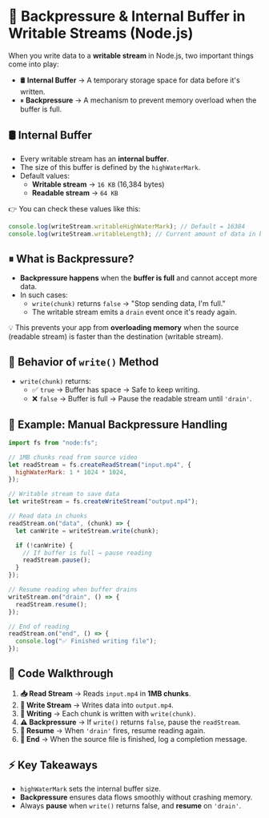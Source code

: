 # 🚀 Backpressure & Internal Buffer in Writable Streams (Node.js)

When you write data to a **writable stream** in Node.js, two important things come into play:
* 🛢 **Internal Buffer** → A temporary storage space for data before it's written.
* ⏸ **Backpressure** → A mechanism to prevent memory overload when the buffer is full.

## 🛢 Internal Buffer

* Every writable stream has an **internal buffer**.
* The size of this buffer is defined by the `highWaterMark`.
* Default values:
   * **Writable stream** → `16 KB` (16,384 bytes)
   * **Readable stream** → `64 KB`

👉 You can check these values like this:

```javascript
console.log(writeStream.writableHighWaterMark); // Default = 16384
console.log(writeStream.writableLength); // Current amount of data in buffer
```

## ⏸ What is Backpressure?

* **Backpressure happens** when the **buffer is full** and cannot accept more data.
* In such cases:
   * `write(chunk)` returns `false` → "Stop sending data, I'm full."
   * The writable stream emits a `drain` event once it's ready again.

💡 This prevents your app from **overloading memory** when the source (readable stream) is faster than the destination (writable stream).

## 📝 Behavior of `write()` Method

* `write(chunk)` returns:
   * ✅ `true` → Buffer has space → Safe to keep writing.
   * ❌ `false` → Buffer is full → Pause the readable stream until `'drain'`.

## 📖 Example: Manual Backpressure Handling

```javascript
import fs from "node:fs";

// 1MB chunks read from source video
let readStream = fs.createReadStream("input.mp4", {
  highWaterMark: 1 * 1024 * 1024,
});

// Writable stream to save data
let writeStream = fs.createWriteStream("output.mp4");

// Read data in chunks
readStream.on("data", (chunk) => {
  let canWrite = writeStream.write(chunk);

  if (!canWrite) {
    // If buffer is full → pause reading
    readStream.pause();
  }
});

// Resume reading when buffer drains
writeStream.on("drain", () => {
  readStream.resume();
});

// End of reading
readStream.on("end", () => {
  console.log("✅ Finished writing file");
});
```

## 📄 Code Walkthrough

1. **📥 Read Stream** → Reads `input.mp4` in **1MB chunks**.
2. **💾 Write Stream** → Writes data into `output.mp4`.
3. **🔁 Writing** → Each chunk is written with `write(chunk)`.
4. **⚠️ Backpressure** → If `write()` returns `false`, pause the `readStream`.
5. **🔄 Resume** → When `'drain'` fires, resume reading again.
6. **🏁 End** → When the source file is finished, log a completion message.

## ⚡ Key Takeaways

* `highWaterMark` sets the internal buffer size.
* **Backpressure** ensures data flows smoothly without crashing memory.
* Always **pause** when `write()` returns false, and **resume** on `'drain'`.